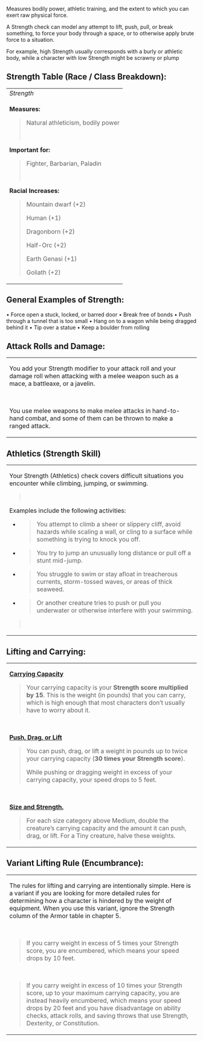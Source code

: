 Measures bodily power, athletic training, and the extent to which you can exert raw physical force.

A Strength check can model any attempt to lift, push, pull, or break something, to force your body through a space, or to otherwise apply brute force to a situation.

For example, high Strength usually corresponds with a burly or athletic body, while a character with low Strength might be scrawny or plump

## **Strength Table (Race / Class Breakdown):**
<table><tbody><tr class="odd"><td><em>Strength</em></td></tr><tr class="even"><td><p><strong>Measures:</strong></p><blockquote><p>Natural athleticism, bodily power</p><p> </p></blockquote><p><strong>Important for:</strong></p><blockquote><p>Fighter, Barbarian, Paladin</p><p> </p></blockquote><p><strong>Racial Increases:</strong></p><blockquote><p>Mountain dwarf (+2)</p><p>Human (+1)</p><p>Dragonborn (+2)</p><p>Half-Orc (+2)</p><p>Earth Genasi (+1)</p><p>Goliath (+2)</p></blockquote></td></tr></tbody></table>

## **General Examples of Strength:**
• Force open a stuck, locked, or barred door
• Break free of bonds
• Push through a tunnel that is too small
• Hang on to a wagon while being dragged behind it
• Tip over a statue
• Keep a boulder from rolling

## **Attack Rolls and Damage:**
<table><tbody><tr class="odd"><td><p>You add your Strength modifier to your attack roll and your damage roll when attacking with a melee weapon such as a mace, a battleaxe, or a javelin.</p><p> </p><p>You use melee weapons to make melee attacks in hand-to-hand combat, and some of them can be thrown to make a ranged attack.</p></td></tr></tbody></table>

## **Athletics (Strength Skill)** 
<table><tbody><tr class="odd"><td><p>Your Strength (Athletics) check covers difficult situations you encounter while climbing, jumping, or swimming.</p><blockquote><p> </p></blockquote><p>Examples include the following activities:</p><ul><li><blockquote><p>You attempt to climb a sheer or slippery cliff, avoid hazards while scaling a wall, or cling to a surface while something is trying to knock you off.</p></blockquote></li><li><blockquote><p>You try to jump an unusually long distance or pull off a stunt mid-jump.</p></blockquote></li><li><blockquote><p>You struggle to swim or stay afloat in treacherous currents, storm-tossed waves, or areas of thick seaweed.</p></blockquote></li><li><blockquote><p>Or another creature tries to push or pull you underwater or otherwise interfere with your swimming.</p></blockquote></li></ul><blockquote><p> </p></blockquote></td></tr></tbody></table>

## **Lifting and Carrying:**
<table><tbody><tr class="odd"><td><p><strong><u>Carrying Capacity</u></strong></p><blockquote><p>Your carrying capacity is your <strong>Strength score multiplied by 15</strong>. This is the weight (in pounds) that you can carry, which is high enough that most characters don’t usually have to worry about it.</p></blockquote><p> </p><p><strong><u>Push, Drag, or Lift</u></strong></p><blockquote><p>You can push, drag, or lift a weight in pounds up to twice your carrying capacity (<strong>30 times your Strength score</strong>).</p><p>While pushing or dragging weight in excess of your carrying capacity, your speed drops to 5 feet.</p></blockquote><p> </p><p><strong><u>Size and Strength.</u></strong></p><blockquote><p>For each size category above Medium, double the creature’s carrying capacity and the amount it can push, drag, or lift. For a Tiny creature, halve these weights.</p></blockquote></td></tr></tbody></table>

## **Variant Lifting Rule (Encumbrance):**
<table><tbody><tr class="odd"><td><p>The rules for lifting and carrying are intentionally simple. Here is a variant if you are looking for more detailed rules for determining how a character is hindered by the weight of equipment. When you use this variant, ignore the Strength column of the Armor table in chapter 5.</p><p> </p><blockquote><p>If you carry weight in excess of 5 times your Strength score, you are encumbered, which means your speed drops by 10 feet.</p></blockquote><p> </p><blockquote><p>If you carry weight in excess of 10 times your Strength score, up to your maximum carrying capacity, you are instead heavily encumbered, which means your speed drops by 20 feet and you have disadvantage on ability checks, attack rolls, and saving throws that use Strength, Dexterity, or Constitution.</p></blockquote></td></tr></tbody></table>
